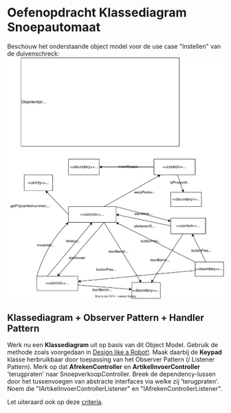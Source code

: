 # Oefenopdracht Klassediagram Snoepautomaat

Beschouw het onderstaande object model voor de use case "Instellen" van de duivenschreck:
<img title="" src="om-snoepautomaat.svg" alt="" width="552">

## Klassediagram + Observer Pattern + Handler Pattern

Werk nu een **Klassediagram** uit op basis van dit Object Model. Gebruik de methode zoals voorgedaan in [Design like a Robot!](../../../../onderwijsmateriaal/readers/Design%20Like%20a%20Robot!.pdf). Maak daarbij de **Keypad** klasse herbruikbaar door toepassing van het Observer Pattern (/ Listener Pattern). Merk op dat **AfrekenController** en **ArtikelInvoerController** 'terugpraten' naar SnoepverkoopController. Breek de dependency-lussen door het tussenvoegen van abstracte interfaces via welke zij 'terugpraten'. Noem die "IArtikelInvoerControllerListener" en "IAfrekenControllerListener".

Let uiteraard ook op deze [criteria](../../../../leerdoelen/portfolio-items/klassediagram.md).
